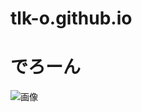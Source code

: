 # tlk-o.github.io
<html>
<head><title>おためし</title></head>
<body>
<h1>でろーん</h1>
<img src="https://animeanime.jp/imgs/p/ypfYP8UGHHv1ocFz1cgmQGihmaytrq_oqaqr/577264.jpg" alt="画像">
</body>
</thml>